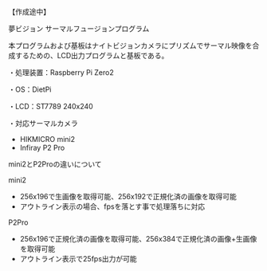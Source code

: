 【作成途中】

夢ビジョン サーマルフュージョンプログラム

本プログラムおよび基板はナイトビジョンカメラにプリズムでサーマル映像を合成するための、LCD出力プログラムと基板である。

・処理装置：Raspberry Pi Zero2

・OS：DietPi

・LCD：ST7789 240x240

・対応サーマルカメラ
  - HIKMICRO mini2
  - Infiray P2 Pro




mini2とP2Proの違いについて

mini2
  - 256x196で生画像を取得可能、256x192で正規化済の画像を取得可能
  - アウトライン表示の場合、fpsを落とす事で処理落ちに対応

P2Pro
  - 256x196で正規化済の画像を取得可能、256x384で正規化済の画像+生画像を取得可能
  - アウトライン表示で25fps出力が可能
